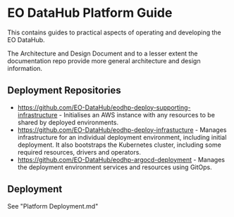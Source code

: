 # EO DataHub Platform Guide

This contains guides to practical aspects of operating and developing the EO DataHub.

The Architecture and Design Document and to a lesser extent the documentation repo provide more general architecture and design information.

## Deployment Repositories

- https://github.com/EO-DataHub/eodhp-deploy-supporting-infrastructure - Initialises an AWS instance with any resources to be shared by deployed environments.
- https://github.com/EO-DataHub/eodhp-deploy-infrastucture - Manages infrastructure for an individual deployment environment, including initial deployment. It also bootstraps the Kubernetes cluster, including some required resources, drivers and operators.
- https://github.com/EO-DataHub/eodhp-argocd-deployment - Manages the deployment environment services and resources using GitOps.

## Deployment

See "Platform Deployment.md"
